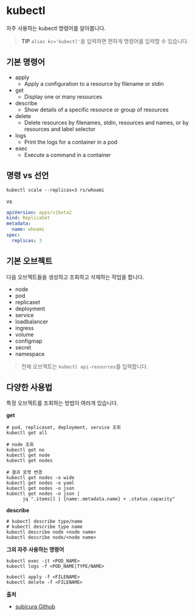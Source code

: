 # kubectl

자주 사용하는 kubectl 명령어를 알아봅니다.

> **TIP** `alias kc='kubectl'`을 입력하면 편하게 명령어를 입력할 수 있습니다.

## 기본 명령어

- apply
  - Apply a configuration to a resource by filename or stdin
- get 
  - Display one or many resources
- describe
  - Show details of a specific resource or group of resources
- delete
  - Delete resources by filenames, stdin, resources and names, or by resources and label selector
- logs
  - Print the logs for a container in a pod
- exec
  - Execute a command in a container


## 명령 vs 선언

```
kubectl scale --replicas=3 rs/whoami
```

vs

```yml
apiVersion: apps/v1beta2
kind: ReplicaSet
metadata:
  name: whoami
spec:
  replicas: 3
```

## 기본 오브젝트

다음 오브젝트들을 생성하고 조회하고 삭제하는 작업을 합니다.

- node
- pod
- replicaset
- deployment
- service
- loadbalancer
- ingress
- volume
- configmap
- secret
- namespace

> 전체 오브젝트는 `kubectl api-resources`를 입력합니다.

## 다양한 사용법

특정 오브젝트를 조회하는 방법이 여러개 있습니다.

**get**
```
# pod, replicaset, deployment, service 조회
kubectl get all

# node 조회
kubectl get no
kubectl get node
kubectl get nodes

# 결과 포멧 변경
kubectl get nodes -o wide
kubectl get nodes -o yaml
kubectl get nodes -o json
kubectl get nodes -o json |
      jq ".items[] | {name:.metadata.name} + .status.capacity"
```

**describe**

```
# kubectl describe type/name
# kubectl describe type name
kubectl describe node <node name>
kubectl describe node/<node name>
```

**그외 자주 사용하는 명령어**

```
kubectl exec -it <POD_NAME>
kubectl logs -f <POD_NAME|TYPE/NAME>

kubectl apply -f <FILENAME>
kubectl delete -f <FILENAME>
```

**출처**

- [subicura Github](https://github.com/subicura/workshop-k8s-basic)

